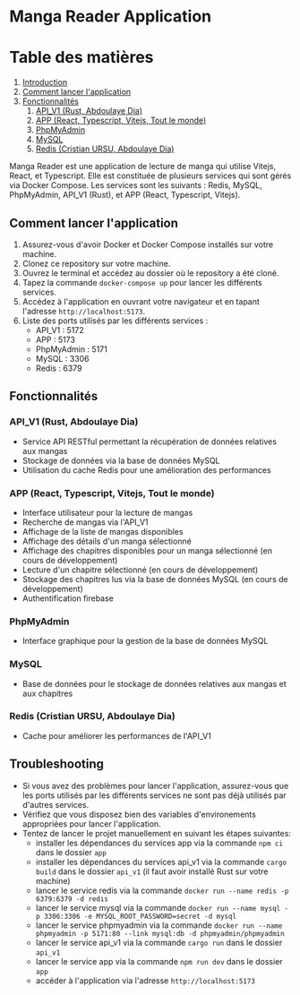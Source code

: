 # Manga Reader Application

# Table des matières

1. [Introduction](#introduction)
2. [Comment lancer l'application](#comment-lancer-lapplication)
3. [Fonctionnalités](#fonctionnalités)
   1. [API_V1 (Rust, Abdoulaye Dia)](#api_v1-rust-abdoulaye-dia)
   2. [APP (React, Typescript, Vitejs, Tout le monde)](#app-react-typescript-vitejs-tout-le-monde)
   3. [PhpMyAdmin](#phpmyadmin)
   4. [MySQL](#mysql)
   5. [Redis (Cristian URSU, Abdoulaye Dia)](#redis-cristian-ursu-abdoulaye-dia)

Manga Reader est une application de lecture de manga qui utilise Vitejs, React, et Typescript. Elle est constituée de plusieurs services qui sont gérés via Docker Compose. Les services sont les suivants : Redis, MySQL, PhpMyAdmin, API_V1 (Rust), et APP (React, Typescript, Vitejs).

[introduction]: #introduction

## Comment lancer l'application

1. Assurez-vous d'avoir Docker et Docker Compose installés sur votre machine.
2. Clonez ce repository sur votre machine.
3. Ouvrez le terminal et accédez au dossier où le repository a été cloné.
4. Tapez la commande `docker-compose up` pour lancer les différents services.
5. Accédez à l'application en ouvrant votre navigateur et en tapant l'adresse `http://localhost:5173`.
6. Liste des ports utilisés par les différents services :
   - API_V1 : 5172
   - APP : 5173
   - PhpMyAdmin : 5171
   - MySQL : 3306
   - Redis : 6379

[introduction]: #introduction

## Fonctionnalités

[fonctionnalités]: #api_v1-rust-abdoulaye-dia

### API_V1 (Rust, Abdoulaye Dia)

- Service API RESTful permettant la récupération de données relatives aux mangas
- Stockage de données via la base de données MySQL
- Utilisation du cache Redis pour une amélioration des performances

[fonctionnalités]: #app-react-typescript-vitejs-tout-le-monde

### APP (React, Typescript, Vitejs, Tout le monde)

- Interface utilisateur pour la lecture de mangas
- Recherche de mangas via l'API_V1
- Affichage de la liste de mangas disponibles
- Affichage des détails d'un manga sélectionné
- Affichage des chapitres disponibles pour un manga sélectionné (en cours de développement)
- Lecture d'un chapitre sélectionné (en cours de développement)
- Stockage des chapitres lus via la base de données MySQL (en cours de développement)
- Authentification firebase

[fonctionnalités]: #phpmyadmin

### PhpMyAdmin

- Interface graphique pour la gestion de la base de données MySQL

[fonctionnalités]: #mysql

### MySQL

- Base de données pour le stockage de données relatives aux mangas et aux chapitres

[fonctionnalités]: #redis-cristian-ursu-abdoulaye-dia

### Redis (Cristian URSU, Abdoulaye Dia)

- Cache pour améliorer les performances de l'API_V1

## Troubleshooting

- Si vous avez des problèmes pour lancer l'application, assurez-vous que les ports utilisés par les différents services ne sont pas déjà utilisés par d'autres services.
- Vérifiez que vous disposez bien des variables d'environements appropriées pour lancer l'application.
- Tentez de lancer le projet manuellement en suivant les étapes suivantes:
  - installer les dépendances du services app via la commande `npm ci` dans le dossier `app`
  - installer les dépendances du services api_v1 via la commande `cargo build` dans le dossier `api_v1` (il faut avoir installé Rust sur votre machine)
  - lancer le service redis via la commande `docker run --name redis -p 6379:6379 -d redis`
  - lancer le service mysql via la commande `docker run --name mysql -p 3306:3306 -e MYSQL_ROOT_PASSWORD=secret -d mysql`
  - lancer le service phpmyadmin via la commande `docker run --name phpmyadmin -p 5171:80 --link mysql:db -d phpmyadmin/phpmyadmin`
  - lancer le service api_v1 via la commande `cargo run` dans le dossier `api_v1`
  - lancer le service app via la commande `npm run dev` dans le dossier `app`
  - accéder à l'application via l'adresse `http://localhost:5173`

